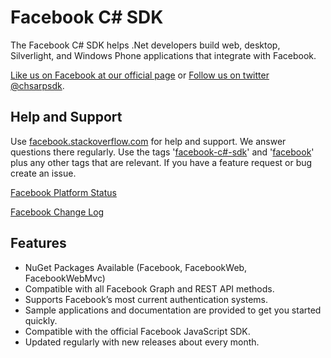 # Facebook C# SDK #
The Facebook C# SDK helps .Net developers build web, desktop, Silverlight, and Windows Phone applications that integrate with Facebook.

[Like us on Facebook at our official page](http://facebook.com/csharpsdk) or [Follow us on twitter @chsarpsdk](http://twitter.com/csharpsdk).

## Help and Support ##
Use [facebook.stackoverflow.com](http://facebook.stackoverflow.com) for help and support. We answer questions there regularly. Use the tags '[facebook-c#-sdk](http://stackoverflow.com/questions/tagged/facebook-c%23-sdk)' and '[facebook](http://stackoverflow.com/questions/tagged/facebook)' plus any other tags that are relevant. If you have a feature request or bug create an issue.

[Facebook Platform Status](https://developers.facebook.com/live_status)

[Facebook Change Log](https://developers.facebook.com/docs/changelog/)

## Features ##
* NuGet Packages Available (Facebook, FacebookWeb, FacebookWebMvc)
* Compatible with all Facebook Graph and REST API methods.
* Supports Facebook’s most current authentication systems.
* Sample applications and documentation are provided to get you started quickly.
* Compatible with the official Facebook JavaScript SDK.
* Updated regularly with new releases about every month.